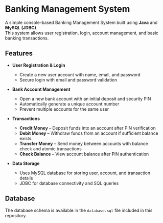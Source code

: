 # Banking Management System

A simple console-based Banking Management System built using **Java** and **MySQL (JDBC)**.  
This system allows user registration, login, account management, and basic banking transactions.

## Features

- **User Registration & Login**
  - Create a new user account with name, email, and password
  - Secure login with email and password validation

- **Bank Account Management**
  - Open a new bank account with an initial deposit and security PIN
  - Automatically generate a unique account number
  - Prevent multiple accounts for the same user

- **Transactions**
  - **Credit Money** – Deposit funds into an account after PIN verification
  - **Debit Money** – Withdraw funds from an account if sufficient balance exists
  - **Transfer Money** – Send money between accounts with balance check and atomic transactions
  - **Check Balance** – View account balance after PIN authentication

- **Data Storage**
  - Uses MySQL database for storing user, account, and transaction details
  - JDBC for database connectivity and SQL queries

## Database
The database schema is available in the `database.sql` file included in this repository.
